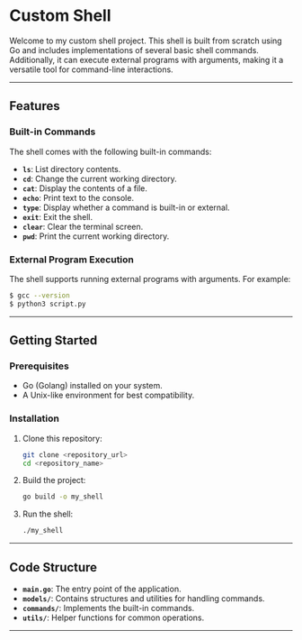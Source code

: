 # Custom Shell

Welcome to my custom shell project. This shell is built from scratch using Go and includes implementations of several basic shell commands. Additionally, it can execute external programs with arguments, making it a versatile tool for command-line interactions.

---

## Features

### Built-in Commands

The shell comes with the following built-in commands:

- **`ls`**: List directory contents.
- **`cd`**: Change the current working directory.
- **`cat`**: Display the contents of a file.
- **`echo`**: Print text to the console.
- **`type`**: Display whether a command is built-in or external.
- **`exit`**: Exit the shell.
- **`clear`**: Clear the terminal screen.
- **`pwd`**: Print the current working directory.

### External Program Execution

The shell supports running external programs with arguments. For example:

```bash
$ gcc --version
$ python3 script.py
```

---

## Getting Started

### Prerequisites

- Go (Golang) installed on your system.
- A Unix-like environment for best compatibility.

### Installation

1. Clone this repository:
   ```bash
   git clone <repository_url>
   cd <repository_name>
   ```
2. Build the project:
   ```bash
   go build -o my_shell
   ```
3. Run the shell:
   ```bash
   ./my_shell
   ```

---

## Code Structure

- **`main.go`**: The entry point of the application.
- **`models/`**: Contains structures and utilities for handling commands.
- **`commands/`**: Implements the built-in commands.
- **`utils/`**: Helper functions for common operations.

---

